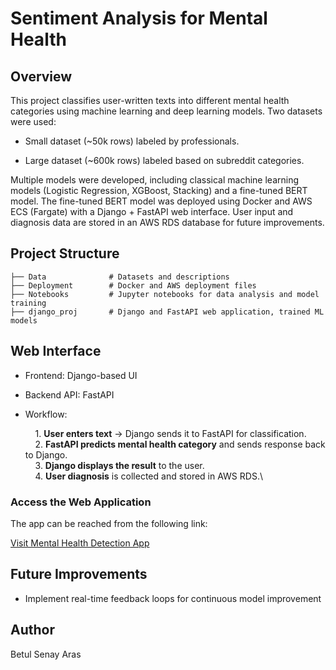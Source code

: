 # Sentiment Analysis for Mental Health

## Overview

This project classifies user-written texts into different mental health categories using machine learning and deep learning models. Two datasets were used:

* Small dataset (~50k rows) labeled by professionals.

* Large dataset (~600k rows) labeled based on subreddit categories.

Multiple models were developed, including classical machine learning models (Logistic Regression, XGBoost, Stacking) and a fine-tuned BERT model. The fine-tuned BERT model was deployed using Docker and AWS ECS (Fargate) with a Django + FastAPI web interface. User input and diagnosis data are stored in an AWS RDS database for future improvements.

## Project Structure
```
├── Data              # Datasets and descriptions
├── Deployment        # Docker and AWS deployment files
├── Notebooks         # Jupyter notebooks for data analysis and model training
├── django_proj       # Django and FastAPI web application, trained ML models
```

## Web Interface

* Frontend: Django-based UI

* Backend API: FastAPI

* Workflow:

    &nbsp;&nbsp;&nbsp;&nbsp;1. **User enters text** → Django sends it to FastAPI for classification.\
    &nbsp;&nbsp;&nbsp;&nbsp;2. **FastAPI predicts mental health category** and sends response back to Django.\
    &nbsp;&nbsp;&nbsp;&nbsp;3. **Django displays the result** to the user.\
    &nbsp;&nbsp;&nbsp;&nbsp;4. **User diagnosis** is collected and stored in AWS RDS.\

### Access the Web Application

The app can be reached from the following link:

[Visit Mental Health Detection App](http://my-ALB-1071292174.us-east-2.elb.amazonaws.com/predict)

## Future Improvements
*  Implement real-time feedback loops for continuous model improvement

## Author

Betul Senay Aras 

